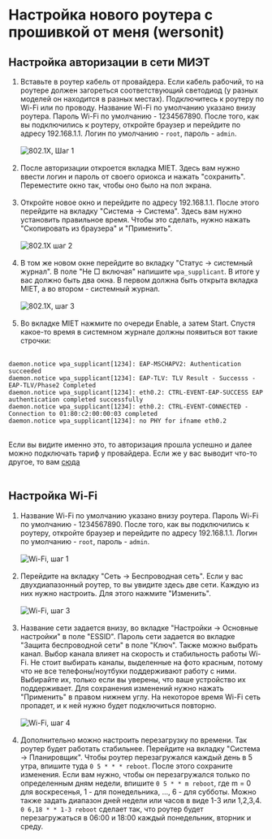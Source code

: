 # Настройка нового роутера с прошивкой от меня (wersonit)<br>

## Настройка авторизации в сети МИЭТ<br>

1. Вставьте в роутер кабель от провайдера. Если кабель рабочий, то на роутере должен загореться соответствующий светодиод (у разных моделей он находится в разных местах). Подключитесь к роутеру по Wi-Fi или по проводу. Название Wi-Fi по умолчанию указано внизу роутера. Пароль Wi-Fi по умолчанию - 1234567890. После того, как вы подключились к роутеру, откройте браузер и перейдите по адресу 192.168.1.1. Логин по умолчанию - `root`, пароль - `admin`. <br><br>
![802.1X, Шаг 1](/images/wersonit/wersonit_new_wifi_1.jpg)<br><br>
2. После авторизации откроется вкладка MIET. Здесь вам нужно ввести логин и пароль от своего ориокса и нажать "сохранить". Переместите окно так, чтобы оно было на пол экрана.<br><br>
3. Откройте новое окно и перейдите по адресу 192.168.1.1. После этого перейдите на вкладку "Система -> Система". Здесь вам нужно установить правильное время. Чтобы это сделать, нужно нажать "Скопировать из браузера" и "Применить".<br><br>
![802.1X шаг 2](/images/wersonit/wersonit_new_wifi_2.jpg)<br><br>
4. В том же новом окне перейдите во вкладку "Статус -> системный журнал". В поле "Не □ включая" напишите `wpa_supplicant`. В итоге у вас должно быть два окна. В первом должна быть открыта вкладка MIET, а во втором - системный журнал.<br><br>
![802.1X, шаг 3](/images/wersonit/wersonit_new_8021x_4.jpg)<br><br>
5. Во вкладке MIET нажмите по очереди Enable, а затем Start. Спустя какое-то время в системном журнале должны появиться вот такие строчки: <br><br>
```
daemon.notice wpa_supplicant[1234]: EAP-MSCHAPV2: Authentication succeeded
daemon.notice wpa_supplicant[1234]: EAP-TLV: TLV Result - Successs - EAP-TLV/Phase2 Completed
daemon.notice wpa_supplicant[1234]: eth0.2: CTRL-EVENT-EAP-SUCCESS EAP authentication completed successfully
daemon.notice wpa_supplicant[1234]: eth0.2: CTRL-EVENT-CONNECTED - Connection to 01:80:c2:00:00:03 completed
daemon.notice wpa_supplicant[1234]: no PHY for ifname eth0.2
```
<br>Если вы видите именно это, то авторизация прошла успешно и далее можно подключать тариф у провайдера. Если же у вас выводит что-то другое, то вам [сюда](/setup/troubleshooting.md)<br><br>

## Настройка Wi-Fi<br>
1. Название Wi-Fi по умолчанию указано внизу роутера. Пароль Wi-Fi по умолчанию - 1234567890. После того, как вы подключились к роутеру, откройте браузер и перейдите по адресу 192.168.1.1. Логин по умолчанию - `root`, пароль - `admin`. <br><br>
![Wi-Fi, шаг 1](/images/wersonit/wersonit_new_wifi_1.jpg)<br><br>
2. Перейдите на вкладку "Сеть -> Беспроводная сеть". Если у вас двухдиапазонный роутер, то вы увидите здесь две сети. 
Каждую из них нужно настроить. Для этого нажмите "Изменить".<br><br>
![Wi-Fi, шаг 3](/images/wersonit/wersonit_new_wifi_3.jpg)<br><br>
3. Название сети задается внизу, во вкладке "Настройки -> Основные настройки" в поле "ESSID". 
Пароль сети задается во вкладке "Защита беспроводной сети" в поле "Ключ". Также можно выбрать канал. 
Выбор канала влияет на скорость и стабильность работы Wi-Fi. Не стоит выбирать каналы, выделенные на фото красным, потому что не все телефоны/ноутбуки поддерживают работу с ними. 
Выбирайте их, только если вы уверены, что ваше устройство их поддерживает. Для сохранения изменений нужно нажать "Применить" в правом нижнем углу. 
На некоторое время Wi-Fi сеть пропадет, и к ней нужно будет подключиться повторно.<br><br>
![Wi-Fi, шаг 4](/images/wersonit/wersonit_new_wifi_4.jpg)<br><br>
4. Дополнительно можно настроить перезагрузку по времени. Так роутер будет работать стабильнее. Перейдите на вкладку "Система -> Планировщик". 
Чтобы роутер перезагружался каждый день в 5 утра, впишите туда `0 5 * * * reboot`. После этого сохраните изменения. 
Если вам нужно, чтобы он перезагружался только по определенным дням недели, впишите `0 5 * * m reboot`, где m = 0 для воскресенья, 1 - для понедельника, ..., 6 - для субботы. 
Можно также задать диапазон дней недели или часов в виде 1-3 или 1,2,3,4. `0 6,18 * * 1-3 reboot` сделает так, что роутер будет перезагружаться в 06:00 и 18:00 каждый понедельник, вторник и среду.<br><br><br>
